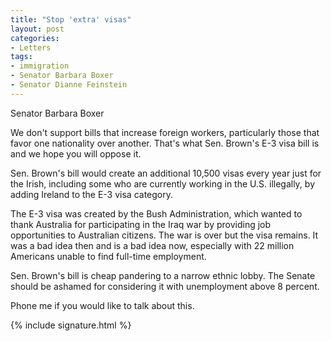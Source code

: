 ```yaml
---
title: "Stop 'extra' visas"
layout: post
categories:
- Letters
tags:
- immigration
- Senator Barbara Boxer
- Senator Dianne Feinstein
---
```


Senator Barbara Boxer

We don't support bills that increase foreign workers, particularly those that favor one nationality over another. That's what Sen. Brown's E-3 visa bill is and we hope you will oppose it.

Sen. Brown's bill would create an additional 10,500 visas every year just for the Irish, including some who are currently working in the U.S. illegally, by adding Ireland to the E-3 visa category.

The E-3 visa was created by the Bush Administration, which wanted to thank Australia for participating in the Iraq war by providing job opportunities to Australian citizens. The war is over but the visa remains. It was a bad idea then and is a bad idea now, especially with 22 million Americans unable to find full-time employment.

Sen. Brown's bill is cheap pandering to a narrow ethnic lobby. The Senate should be ashamed for considering it with unemployment above 8 percent.

Phone me if you would like to talk about this.

{% include signature.html %}
